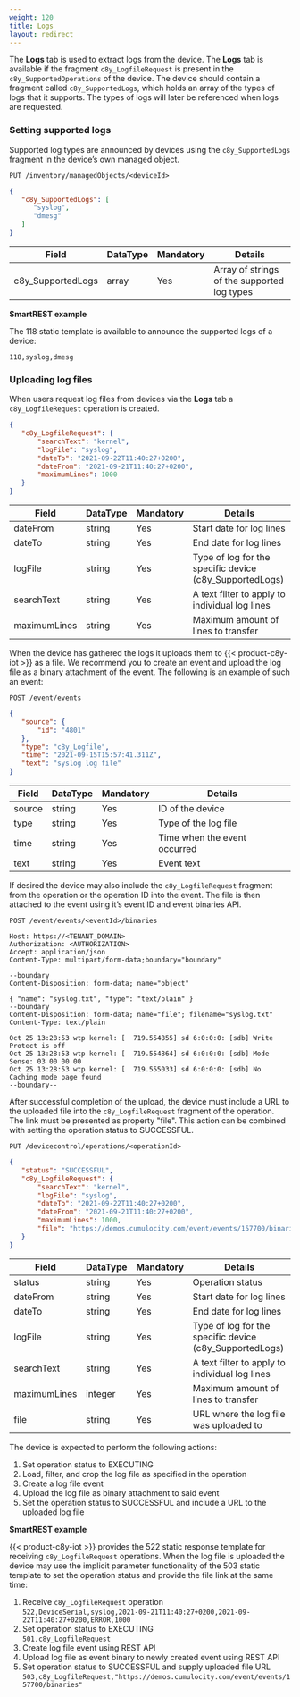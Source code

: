 ```yaml
---
weight: 120
title: Logs
layout: redirect
---
```


The **Logs** tab is used to extract logs from the device. The **Logs** tab is available if the fragment ```c8y_LogfileRequest``` is present in the ```c8y_SupportedOperations``` of the device.
The device should contain a fragment called ```c8y_SupportedLogs```, which holds an array of the types of logs that it supports. The types of logs will later be referenced when logs are requested.

### Setting supported logs

Supported log types are announced by devices using the ```c8y_SupportedLogs``` fragment in the device’s own managed object.

```http
PUT /inventory/managedObjects/<deviceId>
```
```json
{
   "c8y_SupportedLogs": [
      "syslog",
      "dmesg"
   ]
}
```

|Field|DataType|Mandatory|Details|
|----|----|----|----|
|c8y_SupportedLogs|array|Yes|Array of strings of the supported log types|

**SmartREST example**

The 118 static template is available to announce the supported logs of a device:

`118,syslog,dmesg`

### Uploading log files

When users request log files from devices via the **Logs** tab a ```c8y_LogfileRequest``` operation is created.

```json
{
   "c8y_LogfileRequest": {
       "searchText": "kernel",
       "logFile": "syslog",
       "dateTo": "2021-09-22T11:40:27+0200",
       "dateFrom": "2021-09-21T11:40:27+0200",
       "maximumLines": 1000
   }
}
```

|Field|DataType|Mandatory|Details|
|----|----|----|----|
|dateFrom|string|Yes|Start date for log lines|
|dateTo|string|Yes|End date for log lines|
|logFile|string|Yes|Type of log for the specific device (c8y_SupportedLogs)|
|searchText|string|Yes|A text filter to apply to individual log lines|
|maximumLines|string|Yes|Maximum amount of lines to transfer|

When the device has gathered the logs it uploads them to {{< product-c8y-iot >}} as a file.
We recommend you to create an event and upload the log file as a binary attachment of the event.
The following is an example of such an event:

```http
POST /event/events
```

```json
{
   "source": {
       "id": "4801"
   },
   "type": "c8y_Logfile",
   "time": "2021-09-15T15:57:41.311Z",
   "text": "syslog log file"
}
```

|Field|DataType|Mandatory|Details|
|----|----|----|----|
|source|string|Yes|ID of the device|
|type|string|Yes|Type of the log file|
|time|string|Yes|Time when the event occurred|
|text|string|Yes|Event text|

If desired the device may also include the ```c8y_LogfileRequest``` fragment from the operation or the operation ID into the event. The file is then attached to the event using it’s event ID and event binaries API.

```http
POST /event/events/<eventId>/binaries

Host: https://<TENANT_DOMAIN>
Authorization: <AUTHORIZATION>
Accept: application/json
Content-Type: multipart/form-data;boundary="boundary"

--boundary
Content-Disposition: form-data; name="object"

{ "name": "syslog.txt", "type": "text/plain" }
--boundary
Content-Disposition: form-data; name="file"; filename="syslog.txt"
Content-Type: text/plain

Oct 25 13:28:53 wtp kernel: [  719.554855] sd 6:0:0:0: [sdb] Write Protect is off
Oct 25 13:28:53 wtp kernel: [  719.554864] sd 6:0:0:0: [sdb] Mode Sense: 03 00 00 00
Oct 25 13:28:53 wtp kernel: [  719.555033] sd 6:0:0:0: [sdb] No Caching mode page found
--boundary--
```

After successful completion of the upload, the device must include a URL to the uploaded file into the ```c8y_LogfileRequest``` fragment of the operation. The link must be presented as property "file". This action can be combined with setting the operation status to SUCCESSFUL.

```http
PUT /devicecontrol/operations/<operationId>
```
```json
{
   "status": "SUCCESSFUL",
   "c8y_LogfileRequest": {
       "searchText": "kernel",
       "logFile": "syslog",
       "dateTo": "2021-09-22T11:40:27+0200",
       "dateFrom": "2021-09-21T11:40:27+0200",
       "maximumLines": 1000,
       "file": "https://demos.cumulocity.com/event/events/157700/binaries"
   }
}
```

|Field|DataType|Mandatory|Details|
|----|----|----|----|
|status|string|Yes|Operation status|
|dateFrom|string|Yes|Start date for log lines|
|dateTo|string|Yes|End date for log lines|
|logFile|string|Yes|Type of log for the specific device (c8y_SupportedLogs)|
|searchText|string|Yes|A text filter to apply to individual log lines|
|maximumLines|integer|Yes|Maximum amount of lines to transfer|
|file|string|Yes|URL where the log file was uploaded to|


The device is expected to perform the following actions:

1. Set operation status to EXECUTING
2. Load, filter, and crop the log file as specified in the operation
3. Create a log file event
4. Upload the log file as binary attachment to said event
5. Set the operation status to SUCCESSFUL and include a URL to the uploaded log file

**SmartREST example**

{{< product-c8y-iot >}} provides the 522 static response template for receiving ```c8y_LogfileRequest``` operations. When the log file is uploaded the device may use the implicit parameter functionality of the 503 static template to set the operation status and provide the file link at the same time:

1. Receive ```c8y_LogfileRequest``` operation<br>
  `522,DeviceSerial,syslog,2021-09-21T11:40:27+0200,2021-09-22T11:40:27+0200,ERROR,1000`
2. Set operation status to EXECUTING <br>
  `501,c8y_LogfileRequest`
3. Create log file event using REST API
4. Upload log file as event binary to newly created event using REST API
5. Set operation status to SUCCESSFUL and supply uploaded file URL <br>
  `503,c8y_LogfileRequest,"https://demos.cumulocity.com/event/events/157700/binaries"`
